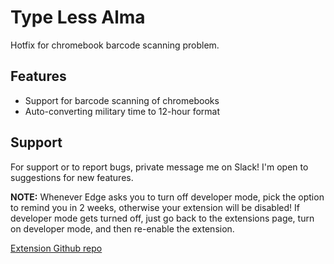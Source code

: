 
# Type Less Alma

Hotfix for chromebook barcode scanning problem.

## Features

- Support for barcode scanning of chromebooks
- Auto-converting military time to 12-hour format

## Support

For support or to report bugs, private message me on Slack! I'm open to suggestions for new features. 

**NOTE:** Whenever Edge asks you to turn off developer mode, pick the option to remind you in 2 weeks, otherwise your extension will be disabled! If developer mode gets turned off, just go back to the extensions page, turn on developer mode, and then re-enable the extension.

[Extension Github repo](https://github.com/kevin-ink/Type-Less-Alma)

